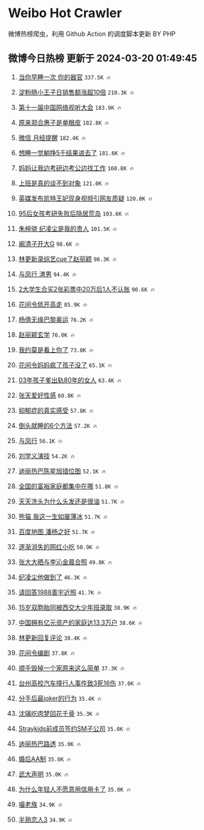 # Weibo Hot Crawler 



微博热榜爬虫，利用 Github Action 的调度脚本更新 BY PHP 


## 微博今日热榜 更新于 2024-03-20 01:49:45 
1. [当你早睡一次 你的器官](https://s.weibo.com/weibo?q=%E5%BD%93%E4%BD%A0%E6%97%A9%E7%9D%A1%E4%B8%80%E6%AC%A1%20%E4%BD%A0%E7%9A%84%E5%99%A8%E5%AE%98&t=31&band_rank=1&Refer=top) `337.5K 🔥` 

1. [淀粉肠小王子日销售额涨超10倍](https://s.weibo.com/weibo?q=%23%E6%B7%80%E7%B2%89%E8%82%A0%E5%B0%8F%E7%8E%8B%E5%AD%90%E6%97%A5%E9%94%80%E5%94%AE%E9%A2%9D%E6%B6%A8%E8%B6%8510%E5%80%8D%23&t=31&band_rank=2&Refer=top) `210.3K 🔥` 

1. [第十一届中国网络视听大会](https://s.weibo.com/weibo?q=%23%E7%AC%AC%E5%8D%81%E4%B8%80%E5%B1%8A%E4%B8%AD%E5%9B%BD%E7%BD%91%E7%BB%9C%E8%A7%86%E5%90%AC%E5%A4%A7%E4%BC%9A%23&t=31&band_rank=3&Refer=top) `183.9K 🔥` 

1. [原来郑合惠子是单眼皮](https://s.weibo.com/weibo?q=%23%E5%8E%9F%E6%9D%A5%E9%83%91%E5%90%88%E6%83%A0%E5%AD%90%E6%98%AF%E5%8D%95%E7%9C%BC%E7%9A%AE%23&t=31&band_rank=4&Refer=top) `182.8K 🔥` 

1. [微信 月经提醒](https://s.weibo.com/weibo?q=%E5%BE%AE%E4%BF%A1%20%E6%9C%88%E7%BB%8F%E6%8F%90%E9%86%92&t=31&band_rank=5&Refer=top) `182.4K 🔥` 

1. [想睡一觉躺挣5千结果进去了](https://s.weibo.com/weibo?q=%23%E6%83%B3%E7%9D%A1%E4%B8%80%E8%A7%89%E8%BA%BA%E6%8C%A35%E5%8D%83%E7%BB%93%E6%9E%9C%E8%BF%9B%E5%8E%BB%E4%BA%86%23&t=31&band_rank=6&Refer=top) `181.6K 🔥` 

1. [妈妈让我边考研边考公边找工作](https://s.weibo.com/weibo?q=%E5%A6%88%E5%A6%88%E8%AE%A9%E6%88%91%E8%BE%B9%E8%80%83%E7%A0%94%E8%BE%B9%E8%80%83%E5%85%AC%E8%BE%B9%E6%89%BE%E5%B7%A5%E4%BD%9C&t=31&band_rank=7&Refer=top) `160.8K 🔥` 

1. [上班是真的谈不到对象](https://s.weibo.com/weibo?q=%23%E4%B8%8A%E7%8F%AD%E6%98%AF%E7%9C%9F%E7%9A%84%E8%B0%88%E4%B8%8D%E5%88%B0%E5%AF%B9%E8%B1%A1%23&t=31&band_rank=8&Refer=top) `121.0K 🔥` 

1. [英媒发布凯特王妃现身视频引网友质疑](https://s.weibo.com/weibo?q=%23%E8%8B%B1%E5%AA%92%E5%8F%91%E5%B8%83%E5%87%AF%E7%89%B9%E7%8E%8B%E5%A6%83%E7%8E%B0%E8%BA%AB%E8%A7%86%E9%A2%91%E5%BC%95%E7%BD%91%E5%8F%8B%E8%B4%A8%E7%96%91%23&t=31&band_rank=9&Refer=top) `120.0K 🔥` 

1. [95后女孩考研失败后隐居荒岛](https://s.weibo.com/weibo?q=%2395%E5%90%8E%E5%A5%B3%E5%AD%A9%E8%80%83%E7%A0%94%E5%A4%B1%E8%B4%A5%E5%90%8E%E9%9A%90%E5%B1%85%E8%8D%92%E5%B2%9B%23&t=31&band_rank=10&Refer=top) `103.6K 🔥` 

1. [朱梓骁 纪凌尘是我的贵人](https://s.weibo.com/weibo?q=%E6%9C%B1%E6%A2%93%E9%AA%81%20%E7%BA%AA%E5%87%8C%E5%B0%98%E6%98%AF%E6%88%91%E7%9A%84%E8%B4%B5%E4%BA%BA&t=31&band_rank=11&Refer=top) `101.5K 🔥` 

1. [阚清子开大G](https://s.weibo.com/weibo?q=%23%E9%98%9A%E6%B8%85%E5%AD%90%E5%BC%80%E5%A4%A7G%23&t=31&band_rank=12&Refer=top) `98.6K 🔥` 

1. [林更新录综艺cue了赵丽颖](https://s.weibo.com/weibo?q=%23%E6%9E%97%E6%9B%B4%E6%96%B0%E5%BD%95%E7%BB%BC%E8%89%BAcue%E4%BA%86%E8%B5%B5%E4%B8%BD%E9%A2%96%23&t=31&band_rank=13&Refer=top) `98.3K 🔥` 

1. [与凤行 渣男](https://s.weibo.com/weibo?q=%E4%B8%8E%E5%87%A4%E8%A1%8C%20%E6%B8%A3%E7%94%B7&t=31&band_rank=14&Refer=top) `94.4K 🔥` 

1. [2大学生合买2张彩票中20万后1人不认账](https://s.weibo.com/weibo?q=%232%E5%A4%A7%E5%AD%A6%E7%94%9F%E5%90%88%E4%B9%B02%E5%BC%A0%E5%BD%A9%E7%A5%A8%E4%B8%AD20%E4%B8%87%E5%90%8E1%E4%BA%BA%E4%B8%8D%E8%AE%A4%E8%B4%A6%23&t=31&band_rank=15&Refer=top) `90.6K 🔥` 

1. [花间令低开高走](https://s.weibo.com/weibo?q=%23%E8%8A%B1%E9%97%B4%E4%BB%A4%E4%BD%8E%E5%BC%80%E9%AB%98%E8%B5%B0%23&t=31&band_rank=16&Refer=top) `85.9K 🔥` 

1. [杨倩无缘巴黎奥运](https://s.weibo.com/weibo?q=%23%E6%9D%A8%E5%80%A9%E6%97%A0%E7%BC%98%E5%B7%B4%E9%BB%8E%E5%A5%A5%E8%BF%90%23&t=31&band_rank=17&Refer=top) `76.2K 🔥` 

1. [赵丽颖玄学](https://s.weibo.com/weibo?q=%E8%B5%B5%E4%B8%BD%E9%A2%96%E7%8E%84%E5%AD%A6&t=31&band_rank=18&Refer=top) `76.0K 🔥` 

1. [我约莫是看上你了](https://s.weibo.com/weibo?q=%23%E6%88%91%E7%BA%A6%E8%8E%AB%E6%98%AF%E7%9C%8B%E4%B8%8A%E4%BD%A0%E4%BA%86%23&t=31&band_rank=19&Refer=top) `73.8K 🔥` 

1. [花间令妈妈疯了孩子没了](https://s.weibo.com/weibo?q=%23%E8%8A%B1%E9%97%B4%E4%BB%A4%E5%A6%88%E5%A6%88%E7%96%AF%E4%BA%86%E5%AD%A9%E5%AD%90%E6%B2%A1%E4%BA%86%23&t=31&band_rank=20&Refer=top) `65.1K 🔥` 

1. [03年孩子爹出轨80年的女人](https://s.weibo.com/weibo?q=%2303%E5%B9%B4%E5%AD%A9%E5%AD%90%E7%88%B9%E5%87%BA%E8%BD%A880%E5%B9%B4%E7%9A%84%E5%A5%B3%E4%BA%BA%23&t=31&band_rank=21&Refer=top) `63.4K 🔥` 

1. [张天爱好性感](https://s.weibo.com/weibo?q=%23%E5%BC%A0%E5%A4%A9%E7%88%B1%E5%A5%BD%E6%80%A7%E6%84%9F%23&t=31&band_rank=22&Refer=top) `60.8K 🔥` 

1. [抑郁症的真实感受](https://s.weibo.com/weibo?q=%E6%8A%91%E9%83%81%E7%97%87%E7%9A%84%E7%9C%9F%E5%AE%9E%E6%84%9F%E5%8F%97&t=31&band_rank=23&Refer=top) `57.8K 🔥` 

1. [倒头就睡的6个方法](https://s.weibo.com/weibo?q=%E5%80%92%E5%A4%B4%E5%B0%B1%E7%9D%A1%E7%9A%846%E4%B8%AA%E6%96%B9%E6%B3%95&t=31&band_rank=24&Refer=top) `57.2K 🔥` 

1. [与凤行](https://s.weibo.com/weibo?q=%E4%B8%8E%E5%87%A4%E8%A1%8C&t=31&band_rank=25&Refer=top) `56.1K 🔥` 

1. [刘学义演技](https://s.weibo.com/weibo?q=%E5%88%98%E5%AD%A6%E4%B9%89%E6%BC%94%E6%8A%80&t=31&band_rank=26&Refer=top) `54.2K 🔥` 

1. [迪丽热巴陈星旭错位图](https://s.weibo.com/weibo?q=%23%E8%BF%AA%E4%B8%BD%E7%83%AD%E5%B7%B4%E9%99%88%E6%98%9F%E6%97%AD%E9%94%99%E4%BD%8D%E5%9B%BE%23&t=31&band_rank=27&Refer=top) `52.1K 🔥` 

1. [全国的富裕家庭都集中在哪](https://s.weibo.com/weibo?q=%23%E5%85%A8%E5%9B%BD%E7%9A%84%E5%AF%8C%E8%A3%95%E5%AE%B6%E5%BA%AD%E9%83%BD%E9%9B%86%E4%B8%AD%E5%9C%A8%E5%93%AA%23&t=31&band_rank=28&Refer=top) `51.8K 🔥` 

1. [天天洗头为什么头发还是很油](https://s.weibo.com/weibo?q=%23%E5%A4%A9%E5%A4%A9%E6%B4%97%E5%A4%B4%E4%B8%BA%E4%BB%80%E4%B9%88%E5%A4%B4%E5%8F%91%E8%BF%98%E6%98%AF%E5%BE%88%E6%B2%B9%23&t=31&band_rank=29&Refer=top) `51.7K 🔥` 

1. [熊猫 我这一生如屡薄冰](https://s.weibo.com/weibo?q=%E7%86%8A%E7%8C%AB%20%E6%88%91%E8%BF%99%E4%B8%80%E7%94%9F%E5%A6%82%E5%B1%A1%E8%96%84%E5%86%B0&t=31&band_rank=30&Refer=top) `51.7K 🔥` 

1. [百度地图 潘杨之好](https://s.weibo.com/weibo?q=%E7%99%BE%E5%BA%A6%E5%9C%B0%E5%9B%BE%20%E6%BD%98%E6%9D%A8%E4%B9%8B%E5%A5%BD&t=31&band_rank=31&Refer=top) `51.7K 🔥` 

1. [逐渐消失的网红小吃](https://s.weibo.com/weibo?q=%23%E9%80%90%E6%B8%90%E6%B6%88%E5%A4%B1%E7%9A%84%E7%BD%91%E7%BA%A2%E5%B0%8F%E5%90%83%23&t=31&band_rank=32&Refer=top) `50.9K 🔥` 

1. [张大大晒与李沁金晨合照](https://s.weibo.com/weibo?q=%23%E5%BC%A0%E5%A4%A7%E5%A4%A7%E6%99%92%E4%B8%8E%E6%9D%8E%E6%B2%81%E9%87%91%E6%99%A8%E5%90%88%E7%85%A7%23&t=31&band_rank=33&Refer=top) `49.8K 🔥` 

1. [纪凌尘他做到了](https://s.weibo.com/weibo?q=%E7%BA%AA%E5%87%8C%E5%B0%98%E4%BB%96%E5%81%9A%E5%88%B0%E4%BA%86&t=31&band_rank=34&Refer=top) `46.3K 🔥` 

1. [请回答1988善宇近照](https://s.weibo.com/weibo?q=%23%E8%AF%B7%E5%9B%9E%E7%AD%941988%E5%96%84%E5%AE%87%E8%BF%91%E7%85%A7%23&t=31&band_rank=35&Refer=top) `41.7K 🔥` 

1. [15岁双胞胎同被西交大少年班录取](https://s.weibo.com/weibo?q=%2315%E5%B2%81%E5%8F%8C%E8%83%9E%E8%83%8E%E5%90%8C%E8%A2%AB%E8%A5%BF%E4%BA%A4%E5%A4%A7%E5%B0%91%E5%B9%B4%E7%8F%AD%E5%BD%95%E5%8F%96%23&t=31&band_rank=36&Refer=top) `38.9K 🔥` 

1. [中国拥有亿元资产的家庭达13.3万户](https://s.weibo.com/weibo?q=%23%E4%B8%AD%E5%9B%BD%E6%8B%A5%E6%9C%89%E4%BA%BF%E5%85%83%E8%B5%84%E4%BA%A7%E7%9A%84%E5%AE%B6%E5%BA%AD%E8%BE%BE13.3%E4%B8%87%E6%88%B7%23&t=31&band_rank=37&Refer=top) `38.6K 🔥` 

1. [林更新回复评论](https://s.weibo.com/weibo?q=%23%E6%9E%97%E6%9B%B4%E6%96%B0%E5%9B%9E%E5%A4%8D%E8%AF%84%E8%AE%BA%23&t=31&band_rank=38&Refer=top) `38.4K 🔥` 

1. [花间令编剧](https://s.weibo.com/weibo?q=%23%E8%8A%B1%E9%97%B4%E4%BB%A4%E7%BC%96%E5%89%A7%23&t=31&band_rank=39&Refer=top) `37.8K 🔥` 

1. [顺手毁掉一个家原来这么简单](https://s.weibo.com/weibo?q=%23%E9%A1%BA%E6%89%8B%E6%AF%81%E6%8E%89%E4%B8%80%E4%B8%AA%E5%AE%B6%E5%8E%9F%E6%9D%A5%E8%BF%99%E4%B9%88%E7%AE%80%E5%8D%95%23&t=31&band_rank=40&Refer=top) `37.3K 🔥` 

1. [台州高校汽车撞行人事件致3死16伤](https://s.weibo.com/weibo?q=%23%E5%8F%B0%E5%B7%9E%E9%AB%98%E6%A0%A1%E6%B1%BD%E8%BD%A6%E6%92%9E%E8%A1%8C%E4%BA%BA%E4%BA%8B%E4%BB%B6%E8%87%B43%E6%AD%BB16%E4%BC%A4%23&t=31&band_rank=41&Refer=top) `37.0K 🔥` 

1. [分手后最joker的行为](https://s.weibo.com/weibo?q=%23%E5%88%86%E6%89%8B%E5%90%8E%E6%9C%80joker%E7%9A%84%E8%A1%8C%E4%B8%BA%23&t=31&band_rank=42&Refer=top) `35.4K 🔥` 

1. [沈璃吃肉梦回花千骨](https://s.weibo.com/weibo?q=%23%E6%B2%88%E7%92%83%E5%90%83%E8%82%89%E6%A2%A6%E5%9B%9E%E8%8A%B1%E5%8D%83%E9%AA%A8%23&t=31&band_rank=43&Refer=top) `35.3K 🔥` 

1. [Straykids前成员签约SM子公司](https://s.weibo.com/weibo?q=%23Straykids%E5%89%8D%E6%88%90%E5%91%98%E7%AD%BE%E7%BA%A6SM%E5%AD%90%E5%85%AC%E5%8F%B8%23&t=31&band_rank=44&Refer=top) `35.0K 🔥` 

1. [迪丽热巴路透](https://s.weibo.com/weibo?q=%E8%BF%AA%E4%B8%BD%E7%83%AD%E5%B7%B4%E8%B7%AF%E9%80%8F&t=31&band_rank=45&Refer=top) `35.0K 🔥` 

1. [婚后AA制](https://s.weibo.com/weibo?q=%23%E5%A9%9A%E5%90%8EAA%E5%88%B6%23&t=31&band_rank=46&Refer=top) `35.0K 🔥` 

1. [武大声明](https://s.weibo.com/weibo?q=%23%E6%AD%A6%E5%A4%A7%E5%A3%B0%E6%98%8E%23&t=31&band_rank=47&Refer=top) `35.0K 🔥` 

1. [为什么年轻人不愿意用信用卡了](https://s.weibo.com/weibo?q=%23%E4%B8%BA%E4%BB%80%E4%B9%88%E5%B9%B4%E8%BD%BB%E4%BA%BA%E4%B8%8D%E6%84%BF%E6%84%8F%E7%94%A8%E4%BF%A1%E7%94%A8%E5%8D%A1%E4%BA%86%23&t=31&band_rank=48&Refer=top) `35.0K 🔥` 

1. [嘬老族](https://s.weibo.com/weibo?q=%E5%98%AC%E8%80%81%E6%97%8F&t=31&band_rank=49&Refer=top) `34.9K 🔥` 

1. [半熟恋人3](https://s.weibo.com/weibo?q=%E5%8D%8A%E7%86%9F%E6%81%8B%E4%BA%BA3&t=31&band_rank=50&Refer=top) `34.9K 🔥` 

